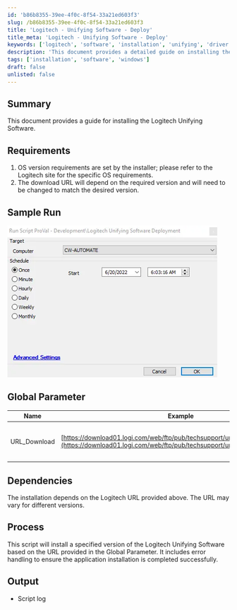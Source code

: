 ```yaml
---
id: 'b86b8355-39ee-4f0c-8f54-33a21ed603f3'
slug: /b86b8355-39ee-4f0c-8f54-33a21ed603f3
title: 'Logitech - Unifying Software - Deploy'
title_meta: 'Logitech - Unifying Software - Deploy'
keywords: ['logitech', 'software', 'installation', 'unifying', 'driver']
description: 'This document provides a detailed guide on installing the Logitech Unifying Software, including requirements, sample runs, global parameters, dependencies, and process overview.'
tags: ['installation', 'software', 'windows']
draft: false
unlisted: false
---
```


## Summary

This document provides a guide for installing the Logitech Unifying Software.

## Requirements

1. OS version requirements are set by the installer; please refer to the Logitech site for the specific OS requirements.
2. The download URL will depend on the required version and will need to be changed to match the desired version.

## Sample Run

![Sample Run](../../../static/img/docs/b86b8355-39ee-4f0c-8f54-33a21ed603f3/image_1.webp)

## Global Parameter

| Name         | Example                                                                                                           | Remark | Description                                   |
|--------------|-------------------------------------------------------------------------------------------------------------------|--------|-----------------------------------------------|
| URL_Download | [https://download01.logi.com/web/ftp/pub/techsupport/unifying/unifying252.exe](https://download01.logi.com/web/ftp/pub/techsupport/unifying/unifying252.exe) | True   | The URL to download the Unifying software      |

## Dependencies

The installation depends on the Logitech URL provided above. The URL may vary for different versions.

## Process

This script will install a specified version of the Logitech Unifying Software based on the URL provided in the Global Parameter. It includes error handling to ensure the application installation is completed successfully.

## Output

- Script log